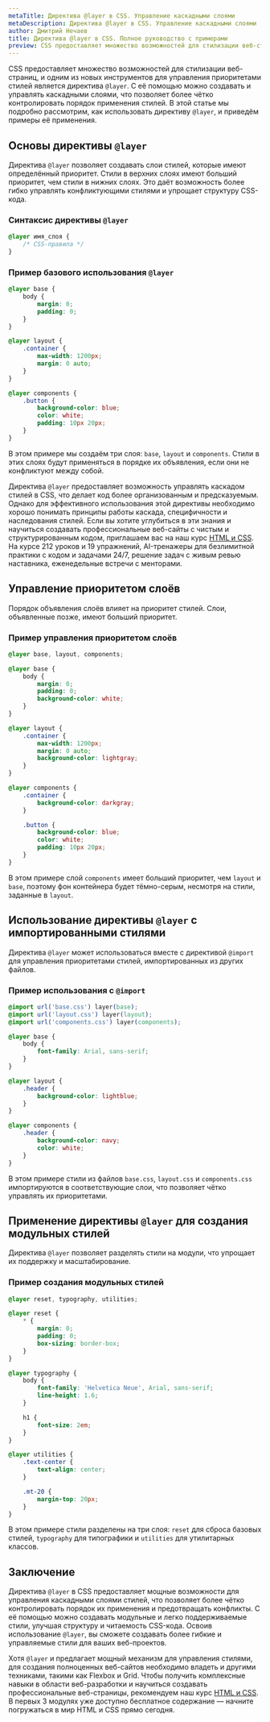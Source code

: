 ```yaml
---
metaTitle: Директива @layer в CSS. Управление каскадными слоями
metaDescription: Директива @layer в CSS. Управление каскадными слоями
author: Дмитрий Нечаев
title: Директива @layer в CSS. Полное руководство с примерами
preview: CSS предоставляет множество возможностей для стилизации веб-страниц, и одним из новых инструментов для управления приоритетами стилей является директива @layer.
---
```


CSS предоставляет множество возможностей для стилизации веб-страниц, и одним из новых инструментов для управления приоритетами стилей является директива `@layer`. С её помощью можно создавать и управлять каскадными слоями, что позволяет более чётко контролировать порядок применения стилей. В этой статье мы подробно рассмотрим, как использовать директиву `@layer`, и приведём примеры её применения.

## Основы директивы `@layer`

Директива `@layer` позволяет создавать слои стилей, которые имеют определённый приоритет. Стили в верхних слоях имеют больший приоритет, чем стили в нижних слоях. Это даёт возможность более гибко управлять конфликтующими стилями и упрощает структуру CSS-кода.

### Синтаксис директивы `@layer`

```css
@layer имя_слоя {
    /* CSS-правила */
}

```

### Пример базового использования `@layer`

```css
@layer base {
    body {
        margin: 0;
        padding: 0;
    }
}

@layer layout {
    .container {
        max-width: 1200px;
        margin: 0 auto;
    }
}

@layer components {
    .button {
        background-color: blue;
        color: white;
        padding: 10px 20px;
    }
}

```

В этом примере мы создаём три слоя: `base`, `layout` и `components`. Стили в этих слоях будут применяться в порядке их объявления, если они не конфликтуют между собой.

Директива `@layer` предоставляет возможность управлять каскадом стилей в CSS, что делает код более организованным и предсказуемым. Однако для эффективного использования этой директивы необходимо хорошо понимать принципы работы каскада, специфичности и наследования стилей. Если вы хотите углубиться в эти знания и научиться создавать профессиональные веб-сайты с чистым и структурированным кодом, приглашаем вас на наш курс [HTML и CSS](https://purpleschool.ru/course/html-css?utm_source=knowledgebase&utm_medium=text&utm_campaign=direktiva-layer-v-css-polnoe-rukovodstvo-s-primerami). На курсе 212 уроков и 19 упражнений, AI-тренажеры для безлимитной практики с кодом и задачами 24/7, решение задач с живым ревью наставника, еженедельные встречи с менторами.

## Управление приоритетом слоёв

Порядок объявления слоёв влияет на приоритет стилей. Слои, объявленные позже, имеют больший приоритет.

### Пример управления приоритетом слоёв

```css
@layer base, layout, components;

@layer base {
    body {
        margin: 0;
        padding: 0;
        background-color: white;
    }
}

@layer layout {
    .container {
        max-width: 1200px;
        margin: 0 auto;
        background-color: lightgray;
    }
}

@layer components {
    .container {
        background-color: darkgray;
    }

    .button {
        background-color: blue;
        color: white;
        padding: 10px 20px;
    }
}

```

В этом примере слой `components` имеет больший приоритет, чем `layout` и `base`, поэтому фон контейнера будет тёмно-серым, несмотря на стили, заданные в `layout`.

## Использование директивы `@layer` с импортированными стилями

Директива `@layer` может использоваться вместе с директивой `@import` для управления приоритетами стилей, импортированных из других файлов.

### Пример использования с `@import`

```css
@import url('base.css') layer(base);
@import url('layout.css') layer(layout);
@import url('components.css') layer(components);

@layer base {
    body {
        font-family: Arial, sans-serif;
    }
}

@layer layout {
    .header {
        background-color: lightblue;
    }
}

@layer components {
    .header {
        background-color: navy;
        color: white;
    }
}

```

В этом примере стили из файлов `base.css`, `layout.css` и `components.css` импортируются в соответствующие слои, что позволяет чётко управлять их приоритетами.

## Применение директивы `@layer` для создания модульных стилей

Директива `@layer` позволяет разделять стили на модули, что упрощает их поддержку и масштабирование.

### Пример создания модульных стилей

```css
@layer reset, typography, utilities;

@layer reset {
    * {
        margin: 0;
        padding: 0;
        box-sizing: border-box;
    }
}

@layer typography {
    body {
        font-family: 'Helvetica Neue', Arial, sans-serif;
        line-height: 1.6;
    }

    h1 {
        font-size: 2em;
    }
}

@layer utilities {
    .text-center {
        text-align: center;
    }

    .mt-20 {
        margin-top: 20px;
    }
}

```

В этом примере стили разделены на три слоя: `reset` для сброса базовых стилей, `typography` для типографики и `utilities` для утилитарных классов.

## Заключение

Директива `@layer` в CSS предоставляет мощные возможности для управления каскадными слоями стилей, что позволяет более чётко контролировать порядок их применения и предотвращать конфликты. С её помощью можно создавать модульные и легко поддерживаемые стили, улучшая структуру и читаемость CSS-кода. Освоив использование `@layer`, вы сможете создавать более гибкие и управляемые стили для ваших веб-проектов.

Хотя `@layer` и предлагает мощный механизм для управления стилями, для создания полноценных веб-сайтов необходимо владеть и другими техниками, такими как Flexbox и Grid. Чтобы получить комплексные навыки в области веб-разработки и научиться создавать профессиональные веб-страницы, рекомендуем наш курс [HTML и CSS](https://purpleschool.ru/course/html-css?utm_source=knowledgebase&utm_medium=text&utm_campaign=direktiva-layer-v-css-polnoe-rukovodstvo-s-primerami). В первых 3 модулях уже доступно бесплатное содержание — начните погружаться в мир HTML и CSS прямо сегодня.
